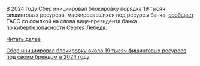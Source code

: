<!--2025-04-18 14:16:35-->
<div class="yb">
  <div class="rss habr"><p>В 2024&nbsp;году Сбер инициировал блокировку порядка 19&nbsp;тысяч фишинговых ресурсов, маскировавшихся под&nbsp;ресурсы банка, <a href="https://tass.ru/ekonomika/23715821" rel="noopener noreferrer nofollow">сообщает</a> ТАСС со ссылкой на&nbsp;слова вице‑президента банка по&nbsp;кибербезопасности Сергея Лебедя. </p> <a href="https://habr.com/ru/articles/902196/#habracut">Читать далее</a> <p class="titl"><a href="https://habr.com/ru/news/902196/?utm_source=habrahabr&utm_medium=rss&utm_campaign=902196">Сбер инициировал блокировку около 19 тысяч фишинговых ресурсов под своим брендом в 2024 году</a></p></div>
</div>
